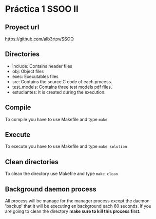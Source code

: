 # Práctica 1 SSOO II
## Proyect url 
https://github.com/alb3rtov/SSOO

## Directories
- include: Contains header files
- obj: Object files
- exec: Executables files
- src: Contains the source C code of each process.
- test_models: Contains three test models pdf files.
- estudiantes: It is created during the execution.

## Compile
To compile you have to use Makefile and type `make`

## Execute
To execute you have to use Makefile and type `make solution`

## Clean directories
To clean the directory use Makefile and type `make clean`

## Background daemon process
All process will be manage for the manager process except the daemon 'backup' that it will be executing en background each 60 seconds. If you are going to clean the directory **make sure to kill this process first**.
